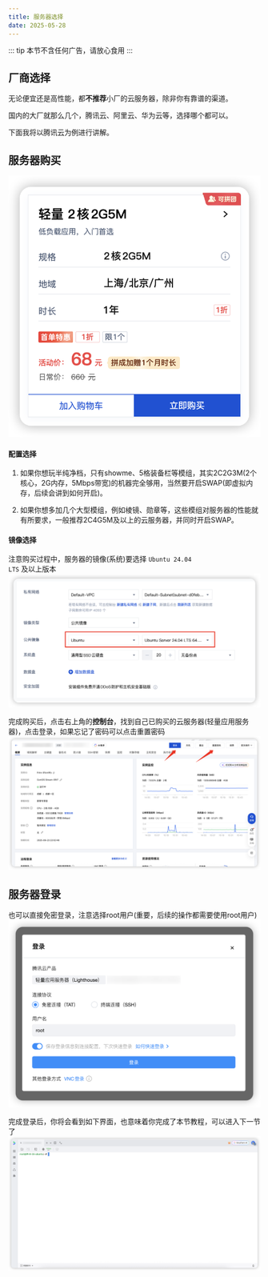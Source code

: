 ```yaml
---
title: 服务器选择
date: 2025-05-28
---
```


::: tip
本节不含任何广告，请放心食用
:::

## 厂商选择
无论便宜还是高性能，都<strong>不推荐</strong>小厂的云服务器，除非你有靠谱的渠道。  

国内的大厂就那么几个，腾讯云、阿里云、华为云等，选择哪个都可以。  

下面我将以腾讯云为例进行讲解。

## 服务器购买
![服务器购买](./assets/server/buy.png)
#### 配置选择
1. 如果你想玩半纯净档，只有showme、5格装备栏等模组，其实2C2G3M(2个核心，2G内存，5Mbps带宽)的机器完全够用，当然要开启SWAP(即虚拟内存，后续会讲到如何开启)。

2. 如果你想多加几个大型模组，例如棱镜、勋章等，这些模组对服务器的性能就有所要求，一般推荐2C4G5M及以上的云服务器，并同时开启SWAP。

#### 镜像选择
注意购买过程中，服务器的镜像(系统)要选择 <code>Ubuntu 24.04 LTS</code> 及以上版本
![镜像选择](./assets/server/system.png)

完成购买后，点击右上角的<strong>控制台</strong>，找到自己已购买的云服务器(轻量应用服务器)，点击登录，如果忘记了密码可以点击重置密码
![管理页面](./assets/server/dashboard.png)

## 服务器登录
也可以直接免密登录，注意选择root用户(重要，后续的操作都需要使用root用户)
![登录](./assets/server/login.png)

完成登录后，你将会看到如下界面，也意味着你完成了本节教程，可以进入下一节了
![终端](./assets/server/terminal.png)
